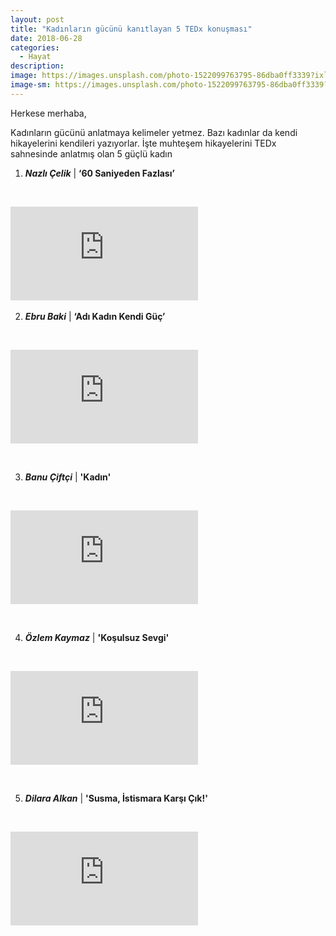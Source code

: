 ```yaml
---
layout: post
title: "Kadınların gücünü kanıtlayan 5 TEDx konuşması"
date: 2018-06-28
categories:
  - Hayat
description:
image: https://images.unsplash.com/photo-1522099763795-86dba0ff3339?ixlib=rb-0.3.5&ixid=eyJhcHBfaWQiOjEyMDd9&s=1b14534c9fbf77d12375000ca26e73ab&auto=format&fit=crop&w=634&q=80
image-sm: https://images.unsplash.com/photo-1522099763795-86dba0ff3339?ixlib=rb-0.3.5&ixid=eyJhcHBfaWQiOjEyMDd9&s=1b14534c9fbf77d12375000ca26e73ab&auto=format&fit=crop&w=634&q=80
---
```

Herkese merhaba,

Kadınların gücünü anlatmaya kelimeler yetmez. Bazı kadınlar da kendi hikayelerini kendileri yazıyorlar. İşte muhteşem hikayelerini TEDx sahnesinde anlatmış olan 5 güçlü kadın

1. ***Nazlı Çelik*** &#124; **‘60 Saniyeden Fazlası’**

&nbsp;&nbsp;&nbsp;&nbsp;&nbsp;&nbsp;

<iframe src="https://www.youtube.com/embed/7PrnRhYBMVU" frameborder="0" allow="autoplay; encrypted-media" allowfullscreen></iframe>
&nbsp;&nbsp;&nbsp;&nbsp;&nbsp;&nbsp;


2. ***Ebru Baki*** &#124; **‘Adı Kadın Kendi Güç’**

&nbsp;&nbsp;&nbsp;&nbsp;&nbsp;&nbsp;

<iframe src="https://www.youtube.com/embed/BDssH3NUSMc" frameborder="0" allow="autoplay; encrypted-media" allowfullscreen></iframe>

&nbsp;&nbsp;&nbsp;&nbsp;&nbsp;&nbsp;

3. ***Banu Çiftçi*** &#124; **'Kadın'**

&nbsp;&nbsp;&nbsp;&nbsp;&nbsp;&nbsp;

<iframe src="https://www.youtube.com/embed/85RxQHZkluE" frameborder="0" allow="autoplay; encrypted-media" allowfullscreen></iframe>

&nbsp;&nbsp;&nbsp;&nbsp;&nbsp;&nbsp;

4. ***Özlem Kaymaz*** &#124; **'Koşulsuz Sevgi'**

&nbsp;&nbsp;&nbsp;&nbsp;&nbsp;&nbsp;

<iframe src="https://www.youtube.com/embed/XHFs1lIPKHw" frameborder="0" allow="autoplay; encrypted-media" allowfullscreen></iframe>

&nbsp;&nbsp;&nbsp;&nbsp;&nbsp;&nbsp;

5. ***Dilara Alkan*** &#124; **'Susma, İstismara Karşı Çık!'**

&nbsp;&nbsp;&nbsp;&nbsp;&nbsp;&nbsp;

<iframe src="https://www.youtube.com/embed/8UXp1_F5ZFg" frameborder="0" allow="autoplay; encrypted-media" allowfullscreen></iframe>
